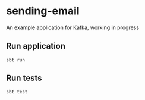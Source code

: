 # sending-email

An example application for Kafka, working in progress

## Run application

```shell
sbt run
```

## Run tests

```shell
sbt test
```
